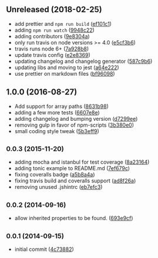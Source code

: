 <a name="Unreleased"></a>

## Unreleased (2018-02-25)

* add prettier and `npm run build` ([ef101c1](https://github.com/skratchdot/object-path-get/commit/ef101c1))
* adding `npm run watch` ([9948c22](https://github.com/skratchdot/object-path-get/commit/9948c22))
* adding contributors ([9e8304a](https://github.com/skratchdot/object-path-get/commit/9e8304a))
* only run travis on node versions >= 4.0 ([e5cf3b6](https://github.com/skratchdot/object-path-get/commit/e5cf3b6))
* travis runs node 6+ ([7a928b8](https://github.com/skratchdot/object-path-get/commit/7a928b8))
* update travis config ([e2e8369](https://github.com/skratchdot/object-path-get/commit/e2e8369))
* updating changelog and changelog generator ([587c9b6](https://github.com/skratchdot/object-path-get/commit/587c9b6))
* updating libs and moving to jest ([a64e222](https://github.com/skratchdot/object-path-get/commit/a64e222))
* use prettier on markdown files ([bf96098](https://github.com/skratchdot/object-path-get/commit/bf96098))

<a name="1.0.0"></a>

## 1.0.0 (2016-08-27)

* Add support for array paths ([8631b98](https://github.com/skratchdot/object-path-get/commit/8631b98))
* adding a few more tests ([6607e8e](https://github.com/skratchdot/object-path-get/commit/6607e8e))
* adding changelog and bumping version ([d7299ee](https://github.com/skratchdot/object-path-get/commit/d7299ee))
* removing gulp in favor of npm-scripts ([3b380e0](https://github.com/skratchdot/object-path-get/commit/3b380e0))
* small coding style tweak ([5b3eff9](https://github.com/skratchdot/object-path-get/commit/5b3eff9))

<a name="0.0.3"></a>

## <small>0.0.3 (2015-11-20)</small>

* adding mocha and istanbul for test coverage ([8a23164](https://github.com/skratchdot/object-path-get/commit/8a23164))
* adding tonic example to README.md ([7ef679c](https://github.com/skratchdot/object-path-get/commit/7ef679c))
* fixing coveralls badge ([a5b8a4a](https://github.com/skratchdot/object-path-get/commit/a5b8a4a))
* fixing travis build and coveralls support ([ad8f26a](https://github.com/skratchdot/object-path-get/commit/ad8f26a))
* removing unused .jshintrc ([eb7efc3](https://github.com/skratchdot/object-path-get/commit/eb7efc3))

<a name="0.0.2"></a>

## <small>0.0.2 (2014-09-16)</small>

* allow inherited properties to be found. ([693e9cf](https://github.com/skratchdot/object-path-get/commit/693e9cf))

<a name="0.0.1"></a>

## <small>0.0.1 (2014-09-15)</small>

* initial commit ([4c73882](https://github.com/skratchdot/object-path-get/commit/4c73882))
